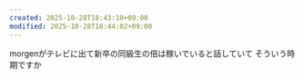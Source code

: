 ```yaml
---
created: 2025-10-28T18:43:10+09:00
modified: 2025-10-28T18:44:02+09:00
---
```


morgenがテレビに出て新卒の同級生の倍は稼いでいると話していて
そういう時期ですか
